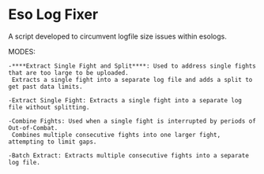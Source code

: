 # Eso Log Fixer
A script developed to circumvent logfile size issues within esologs. 

MODES:
	
	-****Extract Single Fight and Split****: Used to address single fights that are too large to be uploaded.
	 Extracts a single fight into a separate log file and adds a split to get past data limits.
	 
	-Extract Single Fight: Extracts a single fight into a separate log file without splitting.
	
	-Combine Fights: Used when a single fight is interrupted by periods of Out-of-Combat. 
	 Combines multiple consecutive fights into one larger fight, attempting to limit gaps.
    
	-Batch Extract: Extracts multiple consecutive fights into a separate log file.
